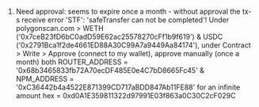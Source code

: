 1. Need approval: seems to expire once a month - without approval the tx-s receive error 'STF': 'safeTransfer can not be completed'!
Under polygonscan.com > WETH ('0x7ceB23fD6bC0adD59E62ac25578270cFf1b9f619') & USDC ('0x2791Bca1f2de4661ED88A30C99A7a9449Aa84174'),
  under Contract > Write > Approve (connect to my wallet), approve manually (once a month) both
  ROUTER_ADDRESS = '0x68b3465833fb72A70ecDF485E0e4C7bD8665Fc45' & NPM_ADDRESS = '0xC36442b4a4522E871399CD717aBDD847Ab11FE88'
  for an infinite amount hex = 0xd0A1E359811322d97991E03f863a0C30C2cF029C
